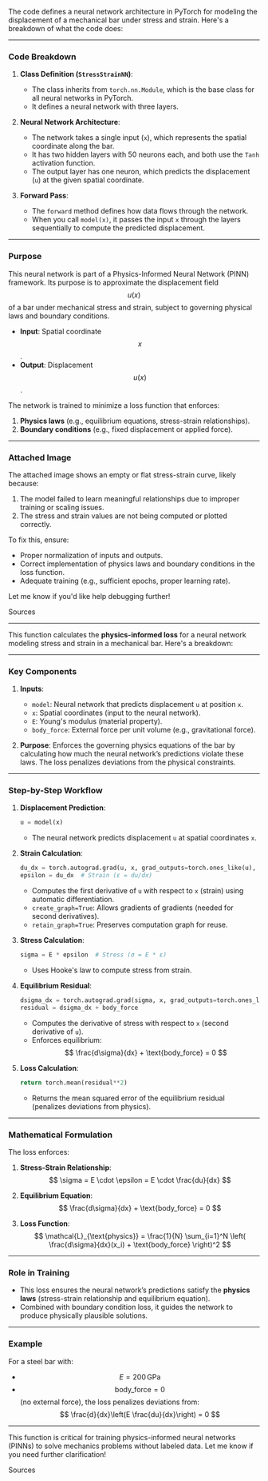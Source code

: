 The code defines a neural network architecture in PyTorch for modeling the displacement of a mechanical bar under stress and strain. Here's a breakdown of what the code does:

---

### **Code Breakdown**

1. **Class Definition (`StressStrainNN`)**:
   - The class inherits from `torch.nn.Module`, which is the base class for all neural networks in PyTorch.
   - It defines a neural network with three layers.

2. **Neural Network Architecture**:
   - The network takes a single input (`x`), which represents the spatial coordinate along the bar.
   - It has two hidden layers with 50 neurons each, and both use the `Tanh` activation function.
   - The output layer has one neuron, which predicts the displacement (`u`) at the given spatial coordinate.

3. **Forward Pass**:
   - The `forward` method defines how data flows through the network.
   - When you call `model(x)`, it passes the input `x` through the layers sequentially to compute the predicted displacement.

---

### **Purpose**
This neural network is part of a Physics-Informed Neural Network (PINN) framework. Its purpose is to approximate the displacement field $$ u(x) $$ of a bar under mechanical stress and strain, subject to governing physical laws and boundary conditions.

- **Input**: Spatial coordinate $$ x $$.
- **Output**: Displacement $$ u(x) $$.

The network is trained to minimize a loss function that enforces:
1. **Physics laws** (e.g., equilibrium equations, stress-strain relationships).
2. **Boundary conditions** (e.g., fixed displacement or applied force).

---

### **Attached Image**
The attached image shows an empty or flat stress-strain curve, likely because:
1. The model failed to learn meaningful relationships due to improper training or scaling issues.
2. The stress and strain values are not being computed or plotted correctly.

To fix this, ensure:
- Proper normalization of inputs and outputs.
- Correct implementation of physics laws and boundary conditions in the loss function.
- Adequate training (e.g., sufficient epochs, proper learning rate).

Let me know if you'd like help debugging further!

Sources



------------------------------------

This function calculates the **physics-informed loss** for a neural network modeling stress and strain in a mechanical bar. Here's a breakdown:

---

### **Key Components**
1. **Inputs**:
   - `model`: Neural network that predicts displacement `u` at position `x`.
   - `x`: Spatial coordinates (input to the neural network).
   - `E`: Young's modulus (material property).
   - `body_force`: External force per unit volume (e.g., gravitational force).

2. **Purpose**:
   Enforces the governing physics equations of the bar by calculating how much the neural network’s predictions violate these laws. The loss penalizes deviations from the physical constraints.

---

### **Step-by-Step Workflow**
1. **Displacement Prediction**:
   ```python
   u = model(x)
   ```
   - The neural network predicts displacement `u` at spatial coordinates `x`.

2. **Strain Calculation**:
   ```python
   du_dx = torch.autograd.grad(u, x, grad_outputs=torch.ones_like(u), create_graph=True, retain_graph=True)[0]
   epsilon = du_dx  # Strain (ε = du/dx)
   ```
   - Computes the first derivative of `u` with respect to `x` (strain) using automatic differentiation.
   - `create_graph=True`: Allows gradients of gradients (needed for second derivatives).
   - `retain_graph=True`: Preserves computation graph for reuse.

3. **Stress Calculation**:
   ```python
   sigma = E * epsilon  # Stress (σ = E * ε)
   ```
   - Uses Hooke's law to compute stress from strain.

4. **Equilibrium Residual**:
   ```python
   dsigma_dx = torch.autograd.grad(sigma, x, grad_outputs=torch.ones_like(sigma), create_graph=True)[0]
   residual = dsigma_dx + body_force
   ```
   - Computes the derivative of stress with respect to `x` (second derivative of `u`).
   - Enforces equilibrium: $$ \frac{d\sigma}{dx} + \text{body_force} = 0 $$

5. **Loss Calculation**:
   ```python
   return torch.mean(residual**2)
   ```
   - Returns the mean squared error of the equilibrium residual (penalizes deviations from physics).

---

### **Mathematical Formulation**
The loss enforces:
1. **Stress-Strain Relationship**:
   $$ \sigma = E \cdot \epsilon = E \cdot \frac{du}{dx} $$

2. **Equilibrium Equation**:
   $$ \frac{d\sigma}{dx} + \text{body_force} = 0 $$

3. **Loss Function**:
   $$ \mathcal{L}_{\text{physics}} = \frac{1}{N} \sum_{i=1}^N \left( \frac{d\sigma}{dx}(x_i) + \text{body_force} \right)^2 $$

---

### **Role in Training**
- This loss ensures the neural network’s predictions satisfy the **physics laws** (stress-strain relationship and equilibrium equation).
- Combined with boundary condition loss, it guides the network to produce physically plausible solutions.

---

### **Example**
For a steel bar with:
- $$ E = 200 \, \text{GPa} $$
- $$ \text{body_force} = 0 $$ (no external force),
the loss penalizes deviations from:
$$ \frac{d}{dx}\left(E \frac{du}{dx}\right) = 0 $$

---

This function is critical for training physics-informed neural networks (PINNs) to solve mechanics problems without labeled data. Let me know if you need further clarification!

Sources
